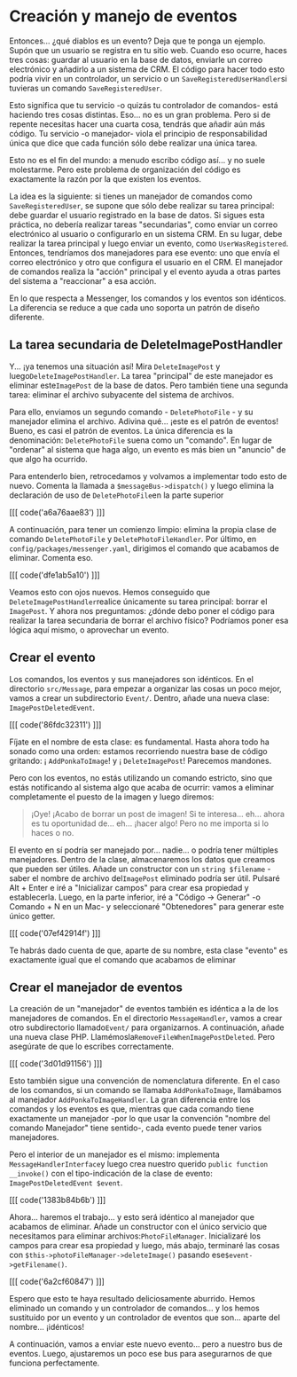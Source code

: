 # Creación y manejo de eventos

Entonces... ¿qué diablos es un evento? Deja que te ponga un ejemplo. Supón que un usuario se registra en tu sitio web. Cuando eso ocurre, haces tres cosas: guardar al usuario en la base de datos, enviarle un correo electrónico y añadirlo a un sistema de CRM. El código para hacer todo esto podría vivir en un controlador, un servicio o un `SaveRegisteredUserHandler`si tuvieras un comando `SaveRegisteredUser`.

Esto significa que tu servicio -o quizás tu controlador de comandos- está haciendo tres cosas distintas. Eso... no es un gran problema. Pero si de repente necesitas hacer una cuarta cosa, tendrás que añadir aún más código. Tu servicio -o manejador- viola el principio de responsabilidad única que dice que cada función sólo debe realizar una única tarea.

Esto no es el fin del mundo: a menudo escribo código así... y no suele molestarme. Pero este problema de organización del código es exactamente la razón por la que existen los eventos.

La idea es la siguiente: si tienes un manejador de comandos como `SaveRegisteredUser`, se supone que sólo debe realizar su tarea principal: debe guardar el usuario registrado en la base de datos. Si sigues esta práctica, no debería realizar tareas "secundarias", como enviar un correo electrónico al usuario o configurarlo en un sistema CRM. En su lugar, debe realizar la tarea principal y luego enviar un evento, como `UserWasRegistered`. Entonces, tendríamos dos manejadores para ese evento: uno que envía el correo electrónico y otro que configura el usuario en el CRM. El manejador de comandos realiza la "acción" principal y el evento ayuda a otras partes del sistema a "reaccionar" a esa acción.

En lo que respecta a Messenger, los comandos y los eventos son idénticos. La diferencia se reduce a que cada uno soporta un patrón de diseño diferente.

## La tarea secundaria de DeleteImagePostHandler

Y... ¡ya tenemos una situación así! Mira `DeleteImagePost` y luego`DeleteImagePostHandler`. La tarea "principal" de este manejador es eliminar este`ImagePost` de la base de datos. Pero también tiene una segunda tarea: eliminar el archivo subyacente del sistema de archivos.

Para ello, enviamos un segundo comando - `DeletePhotoFile` - y su manejador elimina el archivo. Adivina qué... ¡este es el patrón de eventos! Bueno, es casi el patrón de eventos. La única diferencia es la denominación: `DeletePhotoFile`
suena como un "comando". En lugar de "ordenar" al sistema que haga algo, un evento es más bien un "anuncio" de que algo ha ocurrido.

Para entenderlo bien, retrocedamos y volvamos a implementar todo esto de nuevo. Comenta la llamada a `$messageBus->dispatch()` y luego elimina la declaración de uso de `DeletePhotoFile`en la parte superior 

[[[ code('a6a76aae83') ]]]

A continuación, para tener un comienzo limpio: elimina la propia clase de comando `DeletePhotoFile` y `DeletePhotoFileHandler`. Por último, en `config/packages/messenger.yaml`, dirigimos el comando que acabamos de eliminar. Comenta eso.

[[[ code('dfe1ab5a10') ]]]

Veamos esto con ojos nuevos. Hemos conseguido que `DeleteImagePostHandler`realice únicamente su tarea principal: borrar el `ImagePost`. Y ahora nos preguntamos: ¿dónde debo poner el código para realizar la tarea secundaria de borrar el archivo físico? Podríamos poner esa lógica aquí mismo, o aprovechar un evento.

## Crear el evento

Los comandos, los eventos y sus manejadores son idénticos. En el directorio `src/Message`, para empezar a organizar las cosas un poco mejor, vamos a crear un subdirectorio `Event/`. Dentro, añade una nueva clase: `ImagePostDeletedEvent`.

[[[ code('86fdc32311') ]]]

Fíjate en el nombre de esta clase: es fundamental. Hasta ahora todo ha sonado como una orden: estamos recorriendo nuestra base de código gritando: ¡ `AddPonkaToImage`! y ¡ `DeleteImagePost`! Parecemos mandones.

Pero con los eventos, no estás utilizando un comando estricto, sino que estás notificando al sistema algo que acaba de ocurrir: vamos a eliminar completamente el puesto de la imagen y luego diremos:

> ¡Oye! ¡Acabo de borrar un post de imagen! Si te interesa... eh... ahora es tu oportunidad
> de... eh... ¡hacer algo! Pero no me importa si lo haces o no.

El evento en sí podría ser manejado por... nadie... o podría tener múltiples manejadores. Dentro de la clase, almacenaremos los datos que creamos que pueden ser útiles. Añade un constructor con un `string $filename` - saber el nombre de archivo del`ImagePost` eliminado podría ser útil. Pulsaré Alt + Enter e iré a "Inicializar campos" para crear esa propiedad y establecerla. Luego, en la parte inferior, iré a "Código -> Generar" -o Comando + N en un Mac- y seleccionaré "Obtenedores" para generar este único getter.

[[[ code('07ef42914f') ]]]

Te habrás dado cuenta de que, aparte de su nombre, esta clase "evento" es exactamente igual que el comando que acabamos de eliminar

## Crear el manejador de eventos

La creación de un "manejador" de eventos también es idéntica a la de los manejadores de comandos. En el directorio `MessageHandler`, vamos a crear otro subdirectorio llamado`Event/` para organizarnos. A continuación, añade una nueva clase PHP. Llamémosla`RemoveFileWhenImagePostDeleted`. Pero asegúrate de que lo escribes correctamente.

[[[ code('3d01d91156') ]]]

Esto también sigue una convención de nomenclatura diferente. En el caso de los comandos, si un comando se llamaba `AddPonkaToImage`, llamábamos al manejador `AddPonkaToImageHandler`. La gran diferencia entre los comandos y los eventos es que, mientras que cada comando tiene exactamente un manejador -por lo que usar la convención "nombre del comando Manejador" tiene sentido-, cada evento puede tener varios manejadores.

Pero el interior de un manejador es el mismo: implementa `MessageHandlerInterface`y luego crea nuestro querido `public function __invoke()` con el tipo-indicación de la clase de evento: `ImagePostDeletedEvent $event`.

[[[ code('1383b84b6b') ]]]

Ahora... haremos el trabajo... y esto será idéntico al manejador que acabamos de eliminar. Añade un constructor con el único servicio que necesitamos para eliminar archivos:`PhotoFileManager`. Inicializaré los campos para crear esa propiedad y luego, más abajo, terminaré las cosas con `$this->photoFileManager->deleteImage()` pasando ese`$event->getFilename()`.

[[[ code('6a2cf60847') ]]]

Espero que esto te haya resultado deliciosamente aburrido. Hemos eliminado un comando y un controlador de comandos... y los hemos sustituido por un evento y un controlador de eventos que son... aparte del nombre... ¡idénticos!

A continuación, vamos a enviar este nuevo evento... pero a nuestro bus de eventos. Luego, ajustaremos un poco ese bus para asegurarnos de que funciona perfectamente.
